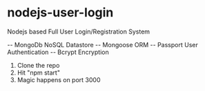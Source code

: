 # nodejs-user-login
Nodejs based Full User Login/Registration System

-- MongoDb NoSQL Datastore
-- Mongoose ORM
-- Passport User Authentication
-- Bcrypt Encryption


1. Clone the repo
2. Hit "npm start"
3. Magic happens on port 3000
